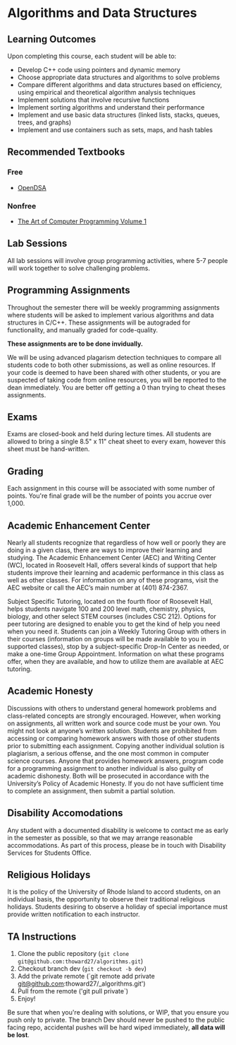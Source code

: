 # Algorithms and Data Structures

## Learning Outcomes

Upon completing this course, each student will be able to:

- Develop C++ code using pointers and dynamic memory
- Choose appropriate data structures and algorithms to solve problems
- Compare different algorithms and data structures based on efficiency, using empirical and theoretical algorithm analysis techniques
- Implement solutions that involve recursive functions
- Implement sorting algorithms and understand their performance
- Implement and use basic data structures (linked lists, stacks, queues, trees, and graphs)
- Implement and use containers such as sets, maps, and hash tables

## Recommended Textbooks

### Free

- [OpenDSA](https://opendsa-server.cs.vt.edu/ODSA/Books/Everything/html/index.html)

### Nonfree

- [The Art of Computer Programming Volume 1](https://www-cs-faculty.stanford.edu/~knuth/taocp.html)

## Lab Sessions

All lab sessions will involve group programming activities, where 5-7 people will work together to solve challenging problems. 

## Programming Assignments

Throughout the semester there will be weekly programming assignments where students will be asked to implement various algorithms and data structures in C/C++. 
These assignments will be autograded for functionality, and manually graded for code-quality.

**These assignments are to be done invidually.**

We will be using advanced plagarism detection techniques to compare all students code to both other submissions, as well as online resources.
If your code is deemed to have been shared with other students, or you are suspected of taking code from online resources, you will be reported to the dean immediately.
You are better off getting a 0 than trying to cheat theses assignments. 

## Exams

Exams are closed-book and held during lecture times.
All students are allowed to bring a single 8.5" x 11" cheat sheet to every exam, however this sheet must be hand-written. 

## Grading

Each assignment in this course will be associated with some number of points. 
You're final grade will be the number of points you accrue over 1,000. 

## Academic Enhancement Center

Nearly all students recognize that regardless of how well or poorly they are doing in a given class, there are ways to improve their learning and studying. The Academic Enhancement Center (AEC) and Writing Center (WC), located in Roosevelt Hall, offers several kinds of support that help students improve their learning and academic performance in this class as well as other classes. For information on any of these programs, visit the AEC website or call the AEC’s main number at (401) 874-2367.

Subject Specific Tutoring, located on the fourth floor of Roosevelt Hall, helps students navigate 100 and 200 level math, chemistry, physics, biology, and other select STEM courses (includes CSC 212). Options for peer tutoring are designed to enable you to get the kind of help you need when you need it. Students can join a Weekly Tutoring Group with others in their courses (information on groups will be made available to you in supported classes), stop by a subject-specific Drop-In Center as needed, or make a one-time Group Appointment. Information on what these programs offer, when they are available, and how to utilize them are available at AEC tutoring.

## Academic Honesty

Discussions with others to understand general homework problems and class-related concepts are strongly encouraged. However, when working on assignments, all written work and source code must be your own. You might not look at anyone’s written solution. Students are prohibited from accessing or comparing homework answers with those of other students prior to submitting each assignment. Copying another individual solution is plagiarism, a serious offense, and the one most common in computer science courses. Anyone that provides homework answers, program code for a programming assignment to another individual is also guilty of academic dishonesty. Both will be prosecuted in accordance with the University’s Policy of Academic Honesty. If you do not have sufficient time to complete an assignment, then submit a partial solution.

## Disability Accomodations

Any student with a documented disability is welcome to contact me as early in the semester as possible, so that we may arrange reasonable accommodations. As part of this process, please be in touch with Disability Services for Students Office.


## Religious Holidays

It is the policy of the University of Rhode Island to accord students, on an individual basis, the opportunity to observe their traditional religious holidays. Students desiring to observe a holiday of special importance must provide written notification to each instructor.


## TA Instructions

1. Clone the public repository (`git clone git@github.com:thoward27/algorithms.git`)
2. Checkout branch dev (`git checkout -b dev`)
3. Add the private remote (`git remote add private git@github.com:thoward27/_algorithms.git')
4. Pull from the remote ('git pull private`)
5. Enjoy!

Be sure that when you're dealing with solutions, or WIP, that you ensure you push only to private. The branch Dev should never be pushed to the public facing repo, accidental pushes will be hard wiped immediately, **all data will be lost**.


